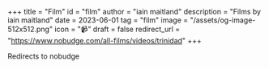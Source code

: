 +++
title = "Film"
id = "film"
author = "iain maitland"
description = "Films by iain maitland"
date = 2023-06-01
tag = "film"
image = "/assets/og-image-512x512.png"
icon = "📹"
draft = false
redirect_url = "https://www.nobudge.com/all-films/videos/trinidad"
+++

Redirects to nobudge
